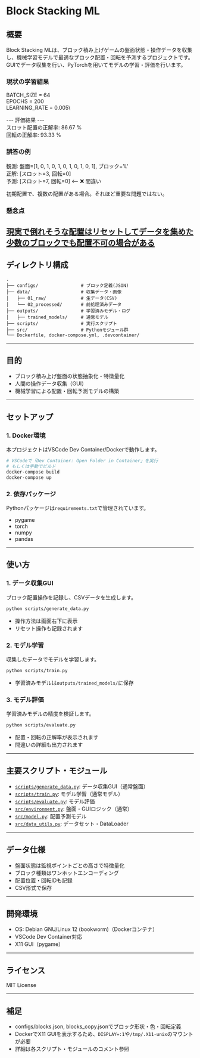 # Block Stacking ML

## 概要

Block Stacking MLは、ブロック積み上げゲームの盤面状態・操作データを収集し、機械学習モデルで最適なブロック配置・回転を予測するプロジェクトです。  
GUIでデータ収集を行い、PyTorchを用いてモデルの学習・評価を行います。

### 現状の学習結果
BATCH_SIZE = 64\
EPOCHS = 200 \
LEARNING_RATE = 0.005\

--- 評価結果 ---\
スロット配置の正解率: 86.67 %\
回転の正解率: 93.33 %


### 誤答の例
  観測: 盤面=[1, 0, 1, 0, 1, 0, 1, 0, 1, 0, 1], ブロック='L'\
  正解: [スロット=3, 回転=0]\
  予測: [スロット=7, 回転=0] <-- ❌ 間違い

初期配置で、複数の配置がある場合。それほど重要な問題ではない。

### 懸念点
[現実で倒れそうな配置はリセットしてデータを集めた](data/PXL_20250719_101015004.jpg)\
[少数のブロックでも配置不可の場合がある](data/PXL_20250719_101202944.jpg)
---

## ディレクトリ構成

```
.
├── configs/                # ブロック定義(JSON)
├── data/                   # 収集データ・画像
│   ├── 01_raw/             # 生データ(CSV)
│   └── 02_processed/       # 前処理済みデータ
├── outputs/                # 学習済みモデル・ログ
│   ├── trained_models/     # 通常モデル
├── scripts/                # 実行スクリプト
├── src/                    # Pythonモジュール群
└── Dockerfile, docker-compose.yml, .devcontainer/
```

---

## 目的

- ブロック積み上げ盤面の状態抽象化・特徴量化
- 人間の操作データ収集（GUI）
- 機械学習による配置・回転予測モデルの構築

---

## セットアップ

### 1. Docker環境

本プロジェクトはVSCode Dev Container/Dockerで動作します。

```sh
# VSCodeで「Dev Container: Open Folder in Container」を実行
# もしくは手動でビルド
docker-compose build
docker-compose up
```

### 2. 依存パッケージ

Pythonパッケージは`requirements.txt`で管理されています。

- pygame
- torch
- numpy
- pandas

---

## 使い方

### 1. データ収集GUI

ブロック配置操作を記録し、CSVデータを生成します。

```sh
python scripts/generate_data.py
```

- 操作方法は画面右下に表示
- リセット操作も記録されます

### 2. モデル学習

収集したデータでモデルを学習します。

```sh
python scripts/train.py
```

- 学習済みモデルは`outputs/trained_models/`に保存

### 3. モデル評価

学習済みモデルの精度を検証します。

```sh
python scripts/evaluate.py
```

- 配置・回転の正解率が表示されます
- 間違いの詳細も出力されます

---

## 主要スクリプト・モジュール

- [`scripts/generate_data.py`](scripts/generate_data.py): データ収集GUI（通常盤面）
- [`scripts/train.py`](scripts/train.py): モデル学習（通常モデル）
- [`scripts/evaluate.py`](scripts/evaluate.py): モデル評価
- [`src/environment.py`](src/environment.py): 盤面・GUIロジック（通常）
- [`src/model.py`](src/model.py): 配置予測モデル
- [`src/data_utils.py`](src/data_utils.py): データセット・DataLoader

---

## データ仕様

- 盤面状態は監視ポイントごとの高さで特徴量化
- ブロック種類はワンホットエンコーディング
- 配置位置・回転IDも記録
- CSV形式で保存

---

## 開発環境

- OS: Debian GNU/Linux 12 (bookworm)（Dockerコンテナ）
- VSCode Dev Container対応
- X11 GUI（pygame）

---

## ライセンス

MIT License

---

## 補足

- configs/blocks.json, blocks_copy.jsonでブロック形状・色・回転定義
- DockerでX11 GUIを表示するため、`DISPLAY=:1`や`/tmp/.X11-unix`のマウントが必要
- 詳細は各スクリプト・モジュールのコメント参照
